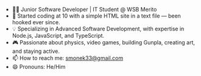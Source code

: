 - 👨‍💻 Junior Software Developer | IT Student @ WSB Merito</br>
- 🚀 Started coding at 10 with a simple HTML site in a text file — been hooked ever since.</br>
- 💡 Specializing in Advanced Software Development, with expertise in Node.js, JavaScript, and TypeScript.</br>
- 🎮 Passionate about physics, video games, building Gunpla, creating art, and staying active.</br>
- 📫 How to reach me: smonek33@gmail.com </br>
- 😄 Pronouns: He/Him </br>

